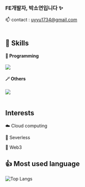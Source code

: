 ###  FE개발자, 박소연입니다 ✨

📫 contact : uyyu1734@gmail.com
  <br/>
  <br/>
<h2>🌱 Skills</h2>
  <h4>👾 Programming</h4>
<div>
    <a href="https://skillicons.dev">
      <img src="https://skillicons.dev/icons?i=js,html,css,ts,react" />
    </a>
</div>  
<div>
      <h4>🪄 Others</h4>
  <a href="https://skillicons.dev">
    <img src="https://skillicons.dev/icons?i=figma,photoshop,aws,gcp" />
  </a>
</div>
  <br/>
 <h2>Interests</h2>
  <div>
    <p>☁️ Cloud computing</p>
    <p>🫥 Severless</p>
    <p>🚤 Web3</p>
  </div>

<h2>👍 Most used language</h2>

![Top Langs](https://github-readme-stats.vercel.app/api/top-langs/?username=soyalattee&layout=compact&theme=merko)


